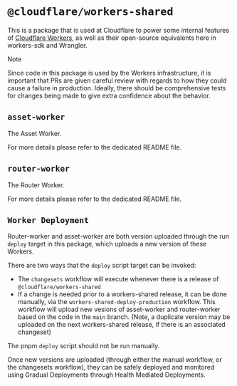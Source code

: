 # `@cloudflare/workers-shared`

This is a package that is used at Cloudflare to power some internal features of [Cloudflare Workers](https://developers.cloudflare.com/workers/), as well as their open-source equivalents here in workers-sdk and Wrangler.

> [!NOTE]
> Since code in this package is used by the Workers infrastructure, it is important that PRs are given careful review with regards to how they could cause a failure in production.
> Ideally, there should be comprehensive tests for changes being made to give extra confidence about the behavior.

## `asset-worker`

The Asset Worker.

For more details please refer to the dedicated README file.

## `router-worker`

The Router Worker.

For more details please refer to the dedicated README file.

## `Worker Deployment`

Router-worker and asset-worker are both version uploaded through the run `deploy` target in this package, which uploads a new version of these Workers.

There are two ways that the `deploy` script target can be invoked:

- The `changesets` workflow will execute whenever there is a release of `@cloudflare/workers-shared`
- If a change is needed prior to a workers-shared release, it can be done manually, via the `workers-shared-deploy-production` workflow. This workflow will upload new vesions of asset-worker and router-worker based on the code in the `main` branch. (Note, a duplicate version may be uploaded on the next workers-shared release, if there is an associated changeset)

The pnpm `deploy` script should not be run manually.

Once new versions are uploaded (through either the manual workflow, or the changesets workflow), they can be safely deployed and monitored using Gradual Deployments through Health Mediated Deployments.
